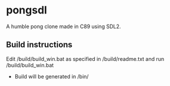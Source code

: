 # pongsdl
A humble pong clone made in C89 using SDL2.

## Build instructions
Edit /build/build_win.bat as specified in /build/readme.txt and run /build/build_win.bat
- Build will be generated in /bin/
